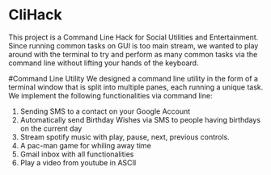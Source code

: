 # CliHack
This project is a Command Line Hack for Social Utilities and Entertainment.
Since running common tasks on GUI is too main stream, we wanted to play around with the terminal to 
try and perform as many common tasks via the command line without lifting your hands of the keyboard.

#Command Line Utility
We designed a command line utility in the form of a terminal window that is split into multiple panes, each running a unique task. We implement 
the following functionalities via command line:
1. Sending SMS to a contact on your Google Account
2. Automatically send Birthday Wishes via SMS to people having birthdays on the current day
3. Stream spotify music with play, pause, next, previous controls.
4. A pac-man game for whiling away time
5. Gmail inbox with all functionalities
6. Play a video from youtube in ASCII 



